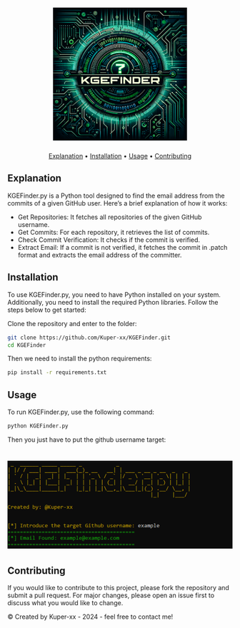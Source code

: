 <h1 align="center">
  <img src="static/KGEFinder-logo.png" alt="kgefinder" width="300px">
  <br>
</h1>

<p align="center">
  <a href="#explanation">Explanation</a> •
  <a href="#installation">Installation</a> •
  <a href="#usage">Usage</a> •
  <a href="#contributing">Contributing</a>
</p>

## Explanation
KGEFinder.py is a Python tool designed to find the email address from the commits of a given GitHub user. Here’s a brief explanation of how it works:

* Get Repositories: It fetches all repositories of the given GitHub username.
* Get Commits: For each repository, it retrieves the list of commits.
* Check Commit Verification: It checks if the commit is verified.
* Extract Email: If a commit is not verified, it fetches the commit in .patch format and extracts the email address of the committer.

## Installation

To use KGEFinder.py, you need to have Python installed on your system. Additionally, you need to install the required Python libraries. Follow the steps below to get started:

Clone the repository and enter to the folder:
   ```sh
   git clone https://github.com/Kuper-xx/KGEFinder.git
   cd KGEFinder
   ```
Then we need to install the python requirements:
   ```sh
   pip install -r requirements.txt
   ```
## Usage

To run KGEFinder.py, use the following command:
```sh
python KGEFinder.py
```
Then you just have to put the github username target:
<h1 align="center">
  <img src="static/example.png" alt="kgefinder" width="800px">
</h1>

## Contributing
If you would like to contribute to this project, please fork the repository and submit a pull request. For major changes, please open an issue first to discuss what you would like to change.

© Created by Kuper-xx - 2024 - feel free to contact me!
